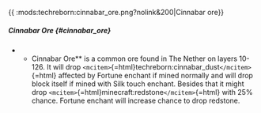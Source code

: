 {{ :mods:techreborn:cinnabar_ore.png?nolink&200\|Cinnabar ore}}

##### Cinnabar Ore {#cinnabar_ore}

-   -   Cinnabar Ore\*\* is a common ore found in The Nether on layers
        10-126. It will drop
        `<mcitem>`{=html}techreborn:cinnabar_dust`</mcitem>`{=html}
        affected by Fortune enchant if mined normally and will drop
        block itself if mined with Silk touch enchant. Besides that it
        might drop `<mcitem>`{=html}minecraft:redstone`</mcitem>`{=html}
        with 25% chance. Fortune enchant will increase chance to drop
        redstone.
